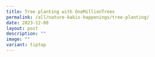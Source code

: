 ```yaml
---
title: Tree planting with OneMillionTrees
permalink: /all/nature-kakis-happenings/tree-planting/
date: 2023-12-08
layout: post
description: ""
image: ""
variant: tiptap
---
```

